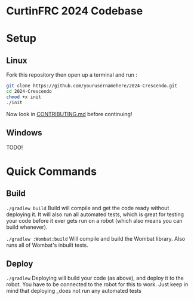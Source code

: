 CurtinFRC 2024 Codebase
===

# Setup
## Linux
Fork this repository then open up a terminal and run :
```bash
git clone https://github.com/yourusernamehere/2024-Crescendo.git
cd 2024-Crescendo
chmod +x init
./init
```
Now look in [CONTRIBUTING.md](./CONTRIBUTING.md) before continuing!

## Windows
TODO!

# Quick Commands
## Build
`./gradlew build`
Build will compile and get the code ready without deploying it. It will also run all automated tests, which is great for testing your code before it ever gets run on a robot (which also means you can build whenever).  

`./gradlew :Wombat:build`
Will compile and build the Wombat library. Also runs all of Wombat's inbuilt tests.

## Deploy
`./gradlew`
Deploying will build your code (as above), and deploy it to the robot. You have to be connected to the robot for this to work. Just keep in mind that deploying _does not run any automated tests

